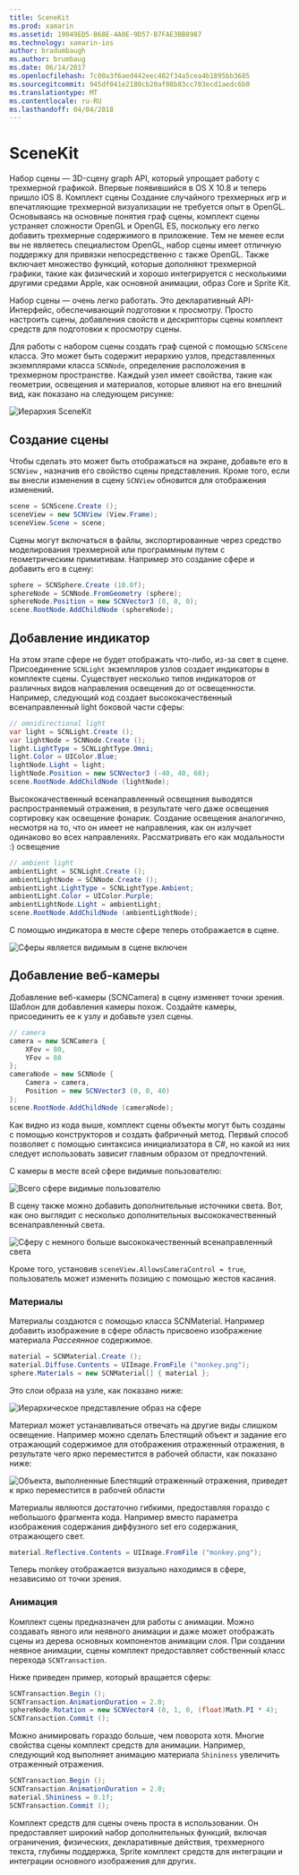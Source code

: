 ```yaml
---
title: SceneKit
ms.prod: xamarin
ms.assetid: 19049ED5-B68E-4A0E-9D57-B7FAE3BB8987
ms.technology: xamarin-ios
author: bradumbaugh
ms.author: brumbaug
ms.date: 06/14/2017
ms.openlocfilehash: 7c00a3f6aed442eec402f34a5cea4b1895bb3685
ms.sourcegitcommit: 945df041e2180cb20af08b83cc703ecd1aedc6b0
ms.translationtype: MT
ms.contentlocale: ru-RU
ms.lasthandoff: 04/04/2018
---
```

# <a name="scenekit"></a>SceneKit

Набор сцены — 3D-сцену graph API, который упрощает работу с трехмерной графикой. Впервые появившийся в OS X 10.8 и теперь пришло iOS 8. Комплект сцены Создание случайного трехмерных игр и впечатляющие трехмерной визуализации не требуется опыт в OpenGL. Основываясь на основные понятия граф сцены, комплект сцены устраняет сложности OpenGL и OpenGL ES, поскольку его легко добавить трехмерные содержимого в приложение. Тем не менее если вы не являетесь специалистом OpenGL, набор сцены имеет отличную поддержку для привязки непосредственно с также OpenGL. Также включает множество функций, которые дополняют трехмерной графики, такие как физический и хорошо интегрируется с несколькими другими средами Apple, как основной анимации, образ Core и Sprite Kit.

Набор сцены — очень легко работать. Это декларативный API-Интерфейс, обеспечивающий подготовки к просмотру. Просто настроить сцены, добавления свойств и дескрипторы сцены комплект средств для подготовки к просмотру сцены.

Для работы с набором сцены создать граф сценой с помощью `SCNScene` класса. Это может быть содержит иерархию узлов, представленных экземплярами класса `SCNNode`, определение расположения в трехмерном пространстве. Каждый узел имеет свойства, такие как геометрии, освещения и материалов, которые влияют на его внешний вид, как показано на следующем рисунке:

![](scenekit-images/image7.png "Иерархия SceneKit") 

## <a name="create-a-scene"></a>Создание сцены

Чтобы сделать это может быть отображаться на экране, добавьте его в `SCNView` , назначив его свойство сцены представления. Кроме того, если вы внесли изменения в сцену `SCNView` обновится для отображения изменений.

```csharp
scene = SCNScene.Create ();
sceneView = new SCNView (View.Frame);
sceneView.Scene = scene;
```

Сцены могут включаться в файлы, экспортированные через средство моделирования трехмерной или программным путем с геометрическим примитивам. Например это создание сфере и добавить его в сцену:

```csharp
sphere = SCNSphere.Create (10.0f);
sphereNode = SCNNode.FromGeometry (sphere);
sphereNode.Position = new SCNVector3 (0, 0, 0);
scene.RootNode.AddChildNode (sphereNode);
```

## <a name="adding-light"></a>Добавление индикатор

На этом этапе сфере не будет отображать что-либо, из-за свет в сцене. Присоединение `SCNLight` экземпляров узлов создает индикаторы в комплекте сцены. Существует несколько типов индикаторов от различных видов направления освещения до от освещенности. Например, следующий код создает высококачественный всенаправленный light боковой части сферы:

```csharp
// omnidirectional light
var light = SCNLight.Create ();
var lightNode = SCNNode.Create ();
light.LightType = SCNLightType.Omni;
light.Color = UIColor.Blue;
lightNode.Light = light;
lightNode.Position = new SCNVector3 (-40, 40, 60);
scene.RootNode.AddChildNode (lightNode);
```

Высококачественный всенаправленный освещения выводятся распространяемый отражения, в результате чего даже освещения сортировку как освещение фонарик. Создание освещения аналогично, несмотря на то, что он имеет не направления, как он излучает одинаково во всех направлениях. Рассматривать его как модальности :) освещение

```csharp
// ambient light
ambientLight = SCNLight.Create ();
ambientLightNode = SCNNode.Create ();
ambientLight.LightType = SCNLightType.Ambient;
ambientLight.Color = UIColor.Purple;
ambientLightNode.Light = ambientLight;
scene.RootNode.AddChildNode (ambientLightNode);
```

С помощью индикатора в месте сфере теперь отображается в сцене.

![](scenekit-images/image8.png "Сферы является видимым в сцене включен")
 
## <a name="adding-a-camera"></a>Добавление веб-камеры

Добавление веб-камеры (SCNCamera) в сцену изменяет точки зрения. Шаблон для добавления камеры похож. Создайте камеры, присоединить ее к узлу и добавьте узел сцены.

```csharp
// camera
camera = new SCNCamera {
    XFov = 80,
    YFov = 80
};
cameraNode = new SCNNode {
    Camera = camera,
    Position = new SCNVector3 (0, 0, 40)
};
scene.RootNode.AddChildNode (cameraNode);
```

Как видно из кода выше, комплект сцены объекты могут быть созданы с помощью конструкторов и создать фабричный метод. Первый способ позволяет с помощью синтаксиса инициализатора в C#, но какой из них следует использовать зависит главным образом от предпочтений.

С камеры в месте всей сфере видимые пользователю:

![](scenekit-images/image9.png "Всего сфере видимые пользователю")
 
В сцену также можно добавить дополнительные источники света. Вот, как оно выглядит с несколько дополнительных высококачественный всенаправленный света.

![](scenekit-images/image10.png "Сферу с немного больше высококачественный всенаправленный света")
 
Кроме того, установив `sceneView.AllowsCameraControl = true`, пользователь может изменить позицию с помощью жестов касания.

### <a name="materials"></a>Материалы

Материалы создаются с помощью класса SCNMaterial. Например добавить изображение в сфере область присвоено изображение материала *Рассеянное* содержимое.

```csharp
material = SCNMaterial.Create ();
material.Diffuse.Contents = UIImage.FromFile ("monkey.png");
sphere.Materials = new SCNMaterial[] { material };
```

Это слои образа на узле, как показано ниже:

![](scenekit-images/image11.png "Иерархическое представление образ на сфере")
 
Материал может устанавливаться отвечать на другие виды слишком освещение. Например можно сделать Блестящий объект и задание его отражающий содержимое для отображения отраженный отражения, в результате чего ярко переместится в рабочей области, как показано ниже:

![](scenekit-images/image12.png "Объекта, выполненные Блестящий отраженный отражения, приведет к ярко переместится в рабочей области")
 
Материалы являются достаточно гибкими, предоставляя гораздо с небольшого фрагмента кода. Например вместо параметра изображения содержания диффузного set его содержания, отражающего свет.

```csharp
material.Reflective.Contents = UIImage.FromFile ("monkey.png");
```

Теперь monkey отображается визуально находимся в сфере, независимо от точки зрения.

### <a name="animation"></a>Анимация

Комплект сцены предназначен для работы с анимации. Можно создавать явного или неявного анимации и даже может отображать сцены из дерева основных компонентов анимации слоя. При создании неявное анимации, сцены комплект предоставляет собственный класс перехода `SCNTransaction`.

Ниже приведен пример, который вращается сферы:

```csharp
SCNTransaction.Begin ();
SCNTransaction.AnimationDuration = 2.0;
sphereNode.Rotation = new SCNVector4 (0, 1, 0, (float)Math.PI * 4);
SCNTransaction.Commit ();
```

Можно анимировать гораздо больше, чем поворота хотя. Многие свойства сцены комплект средств для анимации. Например, следующий код выполняет анимацию материала `Shininess` увеличить отраженный отражения.

```csharp
SCNTransaction.Begin ();
SCNTransaction.AnimationDuration = 2.0;
material.Shininess = 0.1f;
SCNTransaction.Commit ();
```

Комплект средств для сцены очень проста в использовании. Он предоставляет широкий набор дополнительных функций, включая ограничения, физических, декларативные действия, трехмерного текста, глубины поддержка, Sprite комплект средств для интеграции и интеграции основного изображения для других.